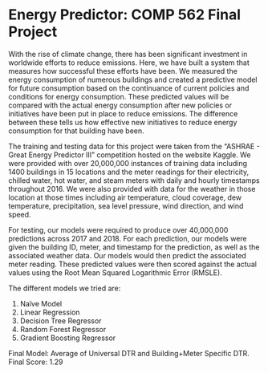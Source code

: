 # Energy Predictor: COMP 562 Final Project

With the rise of climate change, there has been significant investment in worldwide efforts to reduce emissions. Here, we have built a system that measures how successful these efforts have been. We measured the energy consumption of numerous buildings and created a predictive model for future consumption based on the continuance of current policies and conditions for energy consumption. These predicted values will be compared with the actual energy consumption after new policies or initiatives have been put in place to reduce emissions. The difference between these tells us how effective new initiatives to reduce energy consumption for that building have been.

The training and testing data for this project were taken from the “ASHRAE - Great Energy Predictor III” competition hosted on the website Kaggle. We were provided with over 20,000,000 instances of training data including 1400 buildings in 15 locations and the meter readings for their electricity, chilled water, hot water, and steam meters with daily and hourly timestamps throughout 2016. We were also provided with data for the weather in those location at those times including air temperature, cloud coverage, dew temperature, precipitation, sea level pressure, wind direction, and wind speed.

For testing, our models were required to produce over 40,000,000 predictions across 2017 and 2018. For each prediction, our models were given the building ID, meter, and timestamp for the prediction, as well as the associated weather data. Our models would then predict the associated meter reading. These predicted values were then scored against the actual values using the Root Mean Squared Logarithmic Error (RMSLE).

The different models we tried are:
1. Naïve Model
2. Linear Regression
3. Decision Tree Regressor
4. Random Forest Regressor
5. Gradient Boosting Regressor

Final Model: Average of Universal DTR and Building+Meter Specific DTR. <br>
Final Score: 1.29

